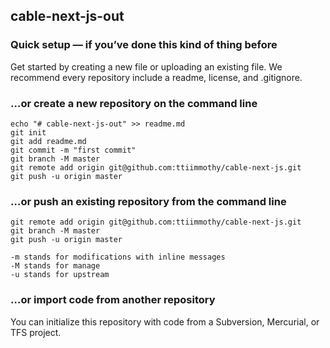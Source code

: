 ## cable-next-js-out

### Quick setup — if you’ve done this kind of thing before
Get started by creating a new file or uploading an existing file. We recommend every repository include a readme, license, and .gitignore.

### …or create a new repository on the command line

```
echo "# cable-next-js-out" >> readme.md
git init
git add readme.md
git commit -m "first commit"
git branch -M master
git remote add origin git@github.com:ttiimmothy/cable-next-js.git
git push -u origin master
```

### …or push an existing repository from the command line

```
git remote add origin git@github.com:ttiimmothy/cable-next-js.git
git branch -M master
git push -u origin master
```

```
-m stands for modifications with inline messages
-M stands for manage
-u stands for upstream
```

### …or import code from another repository
You can initialize this repository with code from a Subversion, Mercurial, or TFS project.
